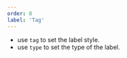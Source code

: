 ```yaml
---
order: 8
label: 'Tag'
---
```


- use `tag` to set the label style.
- use `type` to set the type of the label.
